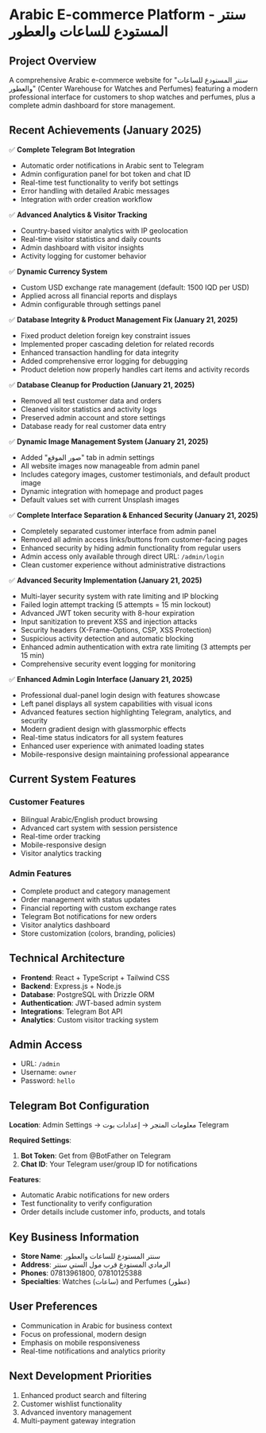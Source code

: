 # Arabic E-commerce Platform - سنتر المستودع للساعات والعطور

## Project Overview
A comprehensive Arabic e-commerce website for "سنتر المستودع للساعات والعطور" (Center Warehouse for Watches and Perfumes) featuring a modern professional interface for customers to shop watches and perfumes, plus a complete admin dashboard for store management.

## Recent Achievements (January 2025)
✅ **Complete Telegram Bot Integration**
- Automatic order notifications in Arabic sent to Telegram
- Admin configuration panel for bot token and chat ID
- Real-time test functionality to verify bot settings
- Error handling with detailed Arabic messages
- Integration with order creation workflow

✅ **Advanced Analytics & Visitor Tracking**
- Country-based visitor analytics with IP geolocation
- Real-time visitor statistics and daily counts
- Admin dashboard with visitor insights
- Activity logging for customer behavior

✅ **Dynamic Currency System**
- Custom USD exchange rate management (default: 1500 IQD per USD)
- Applied across all financial reports and displays
- Admin configurable through settings panel

✅ **Database Integrity & Product Management Fix (January 21, 2025)**
- Fixed product deletion foreign key constraint issues
- Implemented proper cascading deletion for related records
- Enhanced transaction handling for data integrity
- Added comprehensive error logging for debugging
- Product deletion now properly handles cart items and activity records

✅ **Database Cleanup for Production (January 21, 2025)**
- Removed all test customer data and orders
- Cleaned visitor statistics and activity logs
- Preserved admin account and store settings
- Database ready for real customer data entry

✅ **Dynamic Image Management System (January 21, 2025)**
- Added "صور الموقع" tab in admin settings
- All website images now manageable from admin panel
- Includes category images, customer testimonials, and default product image
- Dynamic integration with homepage and product pages
- Default values set with current Unsplash images

✅ **Complete Interface Separation & Enhanced Security (January 21, 2025)**
- Completely separated customer interface from admin panel
- Removed all admin access links/buttons from customer-facing pages
- Enhanced security by hiding admin functionality from regular users
- Admin access only available through direct URL: `/admin/login`
- Clean customer experience without administrative distractions

✅ **Advanced Security Implementation (January 21, 2025)**
- Multi-layer security system with rate limiting and IP blocking
- Failed login attempt tracking (5 attempts = 15 min lockout)
- Advanced JWT token security with 8-hour expiration
- Input sanitization to prevent XSS and injection attacks
- Security headers (X-Frame-Options, CSP, XSS Protection)
- Suspicious activity detection and automatic blocking
- Enhanced admin authentication with extra rate limiting (3 attempts per 15 min)
- Comprehensive security event logging for monitoring

✅ **Enhanced Admin Login Interface (January 21, 2025)**
- Professional dual-panel login design with features showcase
- Left panel displays all system capabilities with visual icons
- Advanced features section highlighting Telegram, analytics, and security
- Modern gradient design with glassmorphic effects
- Real-time status indicators for all system features
- Enhanced user experience with animated loading states
- Mobile-responsive design maintaining professional appearance

## Current System Features

### Customer Features
- Bilingual Arabic/English product browsing
- Advanced cart system with session persistence
- Real-time order tracking
- Mobile-responsive design
- Visitor analytics tracking

### Admin Features
- Complete product and category management
- Order management with status updates
- Financial reporting with custom exchange rates
- Telegram Bot notifications for new orders
- Visitor analytics dashboard
- Store customization (colors, branding, policies)

## Technical Architecture
- **Frontend**: React + TypeScript + Tailwind CSS
- **Backend**: Express.js + Node.js
- **Database**: PostgreSQL with Drizzle ORM
- **Authentication**: JWT-based admin system
- **Integrations**: Telegram Bot API
- **Analytics**: Custom visitor tracking system

## Admin Access
- URL: `/admin`
- Username: `owner`
- Password: `hello`

## Telegram Bot Configuration
**Location**: Admin Settings → معلومات المتجر → إعدادات بوت Telegram

**Required Settings**:
1. **Bot Token**: Get from @BotFather on Telegram
2. **Chat ID**: Your Telegram user/group ID for notifications

**Features**:
- Automatic Arabic notifications for new orders
- Test functionality to verify configuration
- Order details include customer info, products, and totals

## Key Business Information
- **Store Name**: سنتر المستودع للساعات والعطور
- **Address**: الرمادي المستودع قرب مول الستي سنتر
- **Phones**: 07813961800, 07810125388
- **Specialties**: Watches (ساعات) and Perfumes (عطور)

## User Preferences
- Communication in Arabic for business context
- Focus on professional, modern design
- Emphasis on mobile responsiveness
- Real-time notifications and analytics priority

## Next Development Priorities
1. Enhanced product search and filtering
2. Customer wishlist functionality
3. Advanced inventory management
4. Multi-payment gateway integration